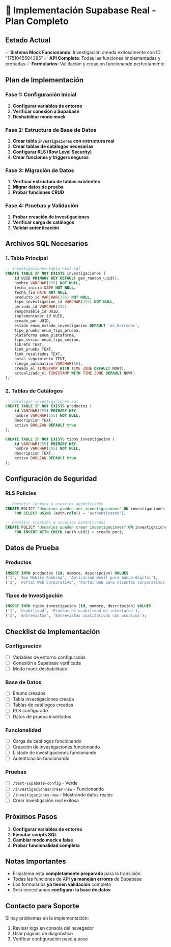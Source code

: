 # 🚀 Implementación Supabase Real - Plan Completo

## Estado Actual
✅ **Sistema Mock Funcionando**: Investigación creada exitosamente con ID: "1751045504385"
✅ **API Completa**: Todas las funciones implementadas y probadas
✅ **Formularios**: Validación y creación funcionando perfectamente

## Plan de Implementación

### Fase 1: Configuración Inicial
1. **Configurar variables de entorno**
2. **Verificar conexión a Supabase**
3. **Deshabilitar modo mock**

### Fase 2: Estructura de Base de Datos
1. **Crear tabla `investigaciones` con estructura real**
2. **Crear tablas de catálogos necesarias**
3. **Configurar RLS (Row Level Security)**
4. **Crear funciones y triggers seguros**

### Fase 3: Migración de Datos
1. **Verificar estructura de tablas existentes**
2. **Migrar datos de prueba**
3. **Probar funciones CRUD**

### Fase 4: Pruebas y Validación
1. **Probar creación de investigaciones**
2. **Verificar carga de catálogos**
3. **Validar autenticación**

## Archivos SQL Necesarios

### 1. Tabla Principal
```sql
-- investigaciones-tabla-real.sql
CREATE TABLE IF NOT EXISTS investigaciones (
    id UUID PRIMARY KEY DEFAULT gen_random_uuid(),
    nombre VARCHAR(255) NOT NULL,
    fecha_inicio DATE NOT NULL,
    fecha_fin DATE NOT NULL,
    producto_id VARCHAR(255) NOT NULL,
    tipo_investigacion_id VARCHAR(255) NOT NULL,
    periodo_id VARCHAR(255),
    responsable_id UUID,
    implementador_id UUID,
    creado_por UUID,
    estado enum_estado_investigacion DEFAULT 'en_borrador',
    tipo_prueba enum_tipo_prueba,
    plataforma enum_plataforma,
    tipo_sesion enum_tipo_sesion,
    libreto TEXT,
    link_prueba TEXT,
    link_resultados TEXT,
    notas_seguimiento TEXT,
    riesgo_automatico VARCHAR(50),
    creado_el TIMESTAMP WITH TIME ZONE DEFAULT NOW(),
    actualizado_el TIMESTAMP WITH TIME ZONE DEFAULT NOW()
);
```

### 2. Tablas de Catálogos
```sql
-- catalogos-investigaciones.sql
CREATE TABLE IF NOT EXISTS productos (
    id VARCHAR(255) PRIMARY KEY,
    nombre VARCHAR(255) NOT NULL,
    descripcion TEXT,
    activo BOOLEAN DEFAULT true
);

CREATE TABLE IF NOT EXISTS tipos_investigacion (
    id VARCHAR(255) PRIMARY KEY,
    nombre VARCHAR(255) NOT NULL,
    descripcion TEXT,
    activo BOOLEAN DEFAULT true
);
```

## Configuración de Seguridad

### RLS Policies
```sql
-- Permitir lectura a usuarios autenticados
CREATE POLICY "Usuarios pueden ver investigaciones" ON investigaciones
    FOR SELECT USING (auth.role() = 'authenticated');

-- Permitir creación a usuarios autenticados
CREATE POLICY "Usuarios pueden crear investigaciones" ON investigaciones
    FOR INSERT WITH CHECK (auth.uid() = creado_por);
```

## Datos de Prueba

### Productos
```sql
INSERT INTO productos (id, nombre, descripcion) VALUES
('1', 'App Mobile Banking', 'Aplicación móvil para banca digital'),
('2', 'Portal Web Corporativo', 'Portal web para clientes corporativos');
```

### Tipos de Investigación
```sql
INSERT INTO tipos_investigacion (id, nombre, descripcion) VALUES
('1', 'Usabilidad', 'Pruebas de usabilidad de interfaces'),
('2', 'Entrevistas', 'Entrevistas cualitativas con usuarios');
```

## Checklist de Implementación

### Configuración
- [ ] Variables de entorno configuradas
- [ ] Conexión a Supabase verificada
- [ ] Modo mock deshabilitado

### Base de Datos
- [ ] Enums creados
- [ ] Tabla investigaciones creada
- [ ] Tablas de catálogos creadas
- [ ] RLS configurado
- [ ] Datos de prueba insertados

### Funcionalidad
- [ ] Carga de catálogos funcionando
- [ ] Creación de investigaciones funcionando
- [ ] Listado de investigaciones funcionando
- [ ] Autenticación funcionando

### Pruebas
- [ ] `/test-supabase-config` - Verde
- [ ] `/investigaciones/crear-new` - Funcionando
- [ ] `/investigaciones-new` - Mostrando datos reales
- [ ] Crear investigación real exitosa

## Próximos Pasos

1. **Configurar variables de entorno**
2. **Ejecutar scripts SQL**
3. **Cambiar modo mock a false**
4. **Probar funcionalidad completa**

## Notas Importantes

- El sistema está **completamente preparado** para la transición
- Todas las funciones de API **ya manejan errores** de Supabase
- Los formularios **ya tienen validación** completa
- Solo necesitamos **configurar la base de datos**

## Contacto para Soporte

Si hay problemas en la implementación:
1. Revisar logs en consola del navegador
2. Usar páginas de diagnóstico
3. Verificar configuración paso a paso 